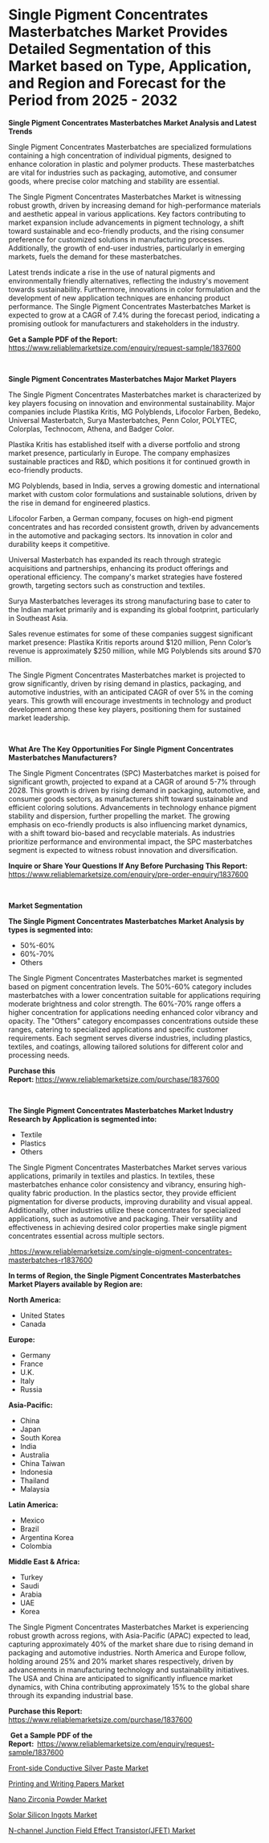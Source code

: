 <p><h1>Single Pigment Concentrates Masterbatches Market Provides Detailed Segmentation of this Market based on Type, Application, and Region and Forecast for the Period from 2025 - 2032</h1></p><p><strong>Single Pigment Concentrates Masterbatches Market Analysis and Latest Trends</strong></p>
<p><p>Single Pigment Concentrates Masterbatches are specialized formulations containing a high concentration of individual pigments, designed to enhance coloration in plastic and polymer products. These masterbatches are vital for industries such as packaging, automotive, and consumer goods, where precise color matching and stability are essential.</p><p>The Single Pigment Concentrates Masterbatches Market is witnessing robust growth, driven by increasing demand for high-performance materials and aesthetic appeal in various applications. Key factors contributing to market expansion include advancements in pigment technology, a shift toward sustainable and eco-friendly products, and the rising consumer preference for customized solutions in manufacturing processes. Additionally, the growth of end-user industries, particularly in emerging markets, fuels the demand for these masterbatches.</p><p>Latest trends indicate a rise in the use of natural pigments and environmentally friendly alternatives, reflecting the industry's movement towards sustainability. Furthermore, innovations in color formulation and the development of new application techniques are enhancing product performance. The Single Pigment Concentrates Masterbatches Market is expected to grow at a CAGR of 7.4% during the forecast period, indicating a promising outlook for manufacturers and stakeholders in the industry.</p></p>
<p><strong>Get a Sample PDF of the Report:&nbsp;</strong> <a href="https://www.reliablemarketsize.com/enquiry/request-sample/1837600?utm_campaign=1898&utm_medium=2&utm_source=Github&utm_content=ia&utm_term=03022025&utm_id=single-pigment-concentrates-masterbatches">https://www.reliablemarketsize.com/enquiry/request-sample/1837600</a></p>
<p>&nbsp;</p>
<p><strong>Single Pigment Concentrates Masterbatches Major Market Players</strong></p>
<p><p>The Single Pigment Concentrates Masterbatches market is characterized by key players focusing on innovation and environmental sustainability. Major companies include Plastika Kritis, MG Polyblends, Lifocolor Farben, Bedeko, Universal Masterbatch, Surya Masterbatches, Penn Color, POLYTEC, Colorplas, Technocom, Athena, and Badger Color.</p><p>Plastika Kritis has established itself with a diverse portfolio and strong market presence, particularly in Europe. The company emphasizes sustainable practices and R&D, which positions it for continued growth in eco-friendly products.</p><p>MG Polyblends, based in India, serves a growing domestic and international market with custom color formulations and sustainable solutions, driven by the rise in demand for engineered plastics.</p><p>Lifocolor Farben, a German company, focuses on high-end pigment concentrates and has recorded consistent growth, driven by advancements in the automotive and packaging sectors. Its innovation in color and durability keeps it competitive.</p><p>Universal Masterbatch has expanded its reach through strategic acquisitions and partnerships, enhancing its product offerings and operational efficiency. The company's market strategies have fostered growth, targeting sectors such as construction and textiles.</p><p>Surya Masterbatches leverages its strong manufacturing base to cater to the Indian market primarily and is expanding its global footprint, particularly in Southeast Asia.</p><p>Sales revenue estimates for some of these companies suggest significant market presence: Plastika Kritis reports around $120 million, Penn Color’s revenue is approximately $250 million, while MG Polyblends sits around $70 million.</p><p>The Single Pigment Concentrates Masterbatches market is projected to grow significantly, driven by rising demand in plastics, packaging, and automotive industries, with an anticipated CAGR of over 5% in the coming years. This growth will encourage investments in technology and product development among these key players, positioning them for sustained market leadership.</p></p>
<p>&nbsp;</p>
<p><strong>What Are The Key Opportunities For Single Pigment Concentrates Masterbatches Manufacturers?</strong></p>
<p><p>The Single Pigment Concentrates (SPC) Masterbatches market is poised for significant growth, projected to expand at a CAGR of around 5-7% through 2028. This growth is driven by rising demand in packaging, automotive, and consumer goods sectors, as manufacturers shift toward sustainable and efficient coloring solutions. Advancements in technology enhance pigment stability and dispersion, further propelling the market. The growing emphasis on eco-friendly products is also influencing market dynamics, with a shift toward bio-based and recyclable materials. As industries prioritize performance and environmental impact, the SPC masterbatches segment is expected to witness robust innovation and diversification.</p></p>
<p><strong>Inquire or Share Your Questions If Any Before Purchasing This Report:</strong> <a href="https://www.reliablemarketsize.com/enquiry/pre-order-enquiry/1837600?utm_campaign=1898&utm_medium=2&utm_source=Github&utm_content=ia&utm_term=03022025&utm_id=single-pigment-concentrates-masterbatches">https://www.reliablemarketsize.com/enquiry/pre-order-enquiry/1837600</a></p>
<p>&nbsp;</p>
<p><strong>Market Segmentation</strong></p>
<p><strong>The Single Pigment Concentrates Masterbatches Market Analysis by types is segmented into:</strong></p>
<p><ul><li>50%-60%</li><li>60%-70%</li><li>Others</li></ul></p>
<p><p>The Single Pigment Concentrates Masterbatches market is segmented based on pigment concentration levels. The 50%-60% category includes masterbatches with a lower concentration suitable for applications requiring moderate brightness and color strength. The 60%-70% range offers a higher concentration for applications needing enhanced color vibrancy and opacity. The "Others" category encompasses concentrations outside these ranges, catering to specialized applications and specific customer requirements. Each segment serves diverse industries, including plastics, textiles, and coatings, allowing tailored solutions for different color and processing needs.</p></p>
<p><strong>Purchase this Report:&nbsp;</strong><a href="https://www.reliablemarketsize.com/purchase/1837600?utm_campaign=1898&utm_medium=2&utm_source=Github&utm_content=ia&utm_term=03022025&utm_id=single-pigment-concentrates-masterbatches">https://www.reliablemarketsize.com/purchase/1837600</a></p>
<p>&nbsp;</p>
<p><strong>The Single Pigment Concentrates Masterbatches Market Industry Research by Application is segmented into:</strong></p>
<p><ul><li>Textile</li><li>Plastics</li><li>Others</li></ul></p>
<p><p>The Single Pigment Concentrates Masterbatches Market serves various applications, primarily in textiles and plastics. In textiles, these masterbatches enhance color consistency and vibrancy, ensuring high-quality fabric production. In the plastics sector, they provide efficient pigmentation for diverse products, improving durability and visual appeal. Additionally, other industries utilize these concentrates for specialized applications, such as automotive and packaging. Their versatility and effectiveness in achieving desired color properties make single pigment concentrates essential across multiple sectors.</p></p>
<p><a href="https://www.reliablemarketsize.com/single-pigment-concentrates-masterbatches-r1837600?utm_campaign=1898&utm_medium=2&utm_source=Github&utm_content=ia&utm_term=03022025&utm_id=single-pigment-concentrates-masterbatches">&nbsp;https://www.reliablemarketsize.com/single-pigment-concentrates-masterbatches-r1837600</a></p>
<p><strong>In terms of Region, the Single Pigment Concentrates Masterbatches Market Players available by Region are:</strong></p>
<p>
    <p> <strong> North America: </strong>
        <ul>
            <li>United States</li>
            <li>Canada</li>
        </ul>
        </p> 
    <p> <strong> Europe: </strong>
        <ul>
            <li>Germany</li>
            <li>France</li>
            <li>U.K.</li>
            <li>Italy</li>
            <li>Russia</li>
        </ul>
        </p> 
    <p> <strong> Asia-Pacific: </strong>
        <ul>
            <li>China</li>
            <li>Japan</li>
            <li>South Korea</li>
            <li>India</li>
            <li>Australia</li>
            <li>China Taiwan</li>
            <li>Indonesia</li>
            <li>Thailand</li>
            <li>Malaysia</li>
        </ul>
        </p> 
    <p> <strong> Latin America: </strong>
        <ul>
            <li>Mexico</li>
            <li>Brazil</li>
            <li>Argentina Korea</li>
            <li>Colombia</li>
        </ul>
        </p> 
    <p> <strong> Middle East & Africa: </strong>
        <ul>
            <li>Turkey</li>
            <li>Saudi</li>
            <li>Arabia</li>
            <li>UAE</li>
            <li>Korea</li>
        </ul>
    </p>
    </p>
<p><p>The Single Pigment Concentrates Masterbatches Market is experiencing robust growth across regions, with Asia-Pacific (APAC) expected to lead, capturing approximately 40% of the market share due to rising demand in packaging and automotive industries. North America and Europe follow, holding around 25% and 20% market shares respectively, driven by advancements in manufacturing technology and sustainability initiatives. The USA and China are anticipated to significantly influence market dynamics, with China contributing approximately 15% to the global share through its expanding industrial base.</p></p>
<p><strong>Purchase this Report: </strong><a href="https://www.reliablemarketsize.com/purchase/1837600?utm_campaign=1898&utm_medium=2&utm_source=Github&utm_content=ia&utm_term=03022025&utm_id=single-pigment-concentrates-masterbatches">https://www.reliablemarketsize.com/purchase/1837600</a></p>
<p>&nbsp;<strong>Get a Sample PDF of the Report:&nbsp;&nbsp;</strong><a href="https://www.reliablemarketsize.com/enquiry/request-sample/1837600?utm_campaign=1898&utm_medium=2&utm_source=Github&utm_content=ia&utm_term=03022025&utm_id=single-pigment-concentrates-masterbatches">https://www.reliablemarketsize.com/enquiry/request-sample/1837600</a></p>
<p><strong></strong></p>
<p><p><a href="https://github.com/popupioo/Market-Research-Report-List-1/blob/main/front-side-conductive-silver-paste-market.md?utm_campaign=1898&utm_medium=2&utm_source=Github&utm_content=ia&utm_term=03022025&utm_id=single-pigment-concentrates-masterbatches">Front-side Conductive Silver Paste Market</a></p><p><a href="https://www.linkedin.com/pulse/printing-writing-papers-market-insights-size-share-growth-g7pmc?utm_campaign=1898&utm_medium=2&utm_source=Github&utm_content=ia&utm_term=03022025&utm_id=single-pigment-concentrates-masterbatches">Printing and Writing Papers Market</a></p><p><a href="https://www.linkedin.com/pulse/in-depth-nano-zirconia-powder-market-research-comprehensive-bd0yc?utm_campaign=1898&utm_medium=2&utm_source=Github&utm_content=ia&utm_term=03022025&utm_id=single-pigment-concentrates-masterbatches">Nano Zirconia Powder Market</a></p><p><a href="https://github.com/briandahm87/Market-Research-Report-List-1/blob/main/solar-silicon-ingots-market.md?utm_campaign=1898&utm_medium=2&utm_source=Github&utm_content=ia&utm_term=03022025&utm_id=single-pigment-concentrates-masterbatches">Solar Silicon Ingots Market</a></p><p><a href="https://www.linkedin.com/pulse/n-channel-junction-field-effect-transistorjfet-market-segmentation-vsikf?utm_campaign=1898&utm_medium=2&utm_source=Github&utm_content=ia&utm_term=03022025&utm_id=single-pigment-concentrates-masterbatches">N-channel Junction Field Effect Transistor(JFET) Market</a></p></p>